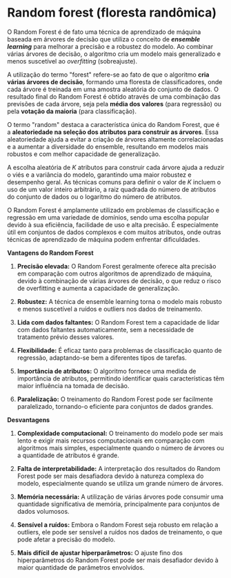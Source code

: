 # Random forest (floresta randômica)

O Random Forest é de fato uma técnica de aprendizado de máquina baseada em árvores de decisão que utiliza o conceito de **_ensemble learning_** para melhorar a precisão e a robustez do modelo. Ao combinar várias árvores de decisão, o algoritmo cria um modelo mais generalizado e menos suscetível ao _overfitting_ (sobreajuste).

A utilização do termo "forest" refere-se ao fato de que o algoritmo **cria várias árvores de decisão**, formando uma floresta de classificadores, onde cada árvore é treinada em uma amostra aleatória do conjunto de dados. O resultado final do Random Forest é obtido através de uma combinação das previsões de cada árvore, seja pela **média dos valores** (para regressão) ou pela **votação da maioria** (para classificação).

O termo "random" destaca a característica única do Random Forest, que é a **aleatoriedade na seleção dos atributos para construir as árvores**. Essa aleatoriedade ajuda a evitar a criação de árvores altamente correlacionadas e a aumentar a diversidade do ensemble, resultando em modelos mais robustos e com melhor capacidade de generalização.

A escolha aleatória de $K$ atributos para construir cada árvore ajuda a reduzir o viés e a variância do modelo, garantindo uma maior robustez e desempenho geral. As técnicas comuns para definir o valor de $K$ incluem o uso de um valor inteiro arbitrário, a raiz quadrada do número de atributos do conjunto de dados ou o logaritmo do número de atributos.

O Random Forest é amplamente utilizado em problemas de classificação e regressão em uma variedade de domínios, sendo uma escolha popular devido à sua eficiência, facilidade de uso e alta precisão. É especialmente útil em conjuntos de dados complexos e com muitos atributos, onde outras técnicas de aprendizado de máquina podem enfrentar dificuldades.

**Vantagens do Random Forest**

1. **Precisão elevada:** O Random Forest geralmente oferece alta precisão em comparação com outros algoritmos de aprendizado de máquina, devido à combinação de várias árvores de decisão, o que reduz o risco de overfitting e aumenta a capacidade de generalização.

2. **Robustez:** A técnica de ensemble learning torna o modelo mais robusto e menos suscetível a ruídos e outliers nos dados de treinamento.

3. **Lida com dados faltantes:** O Random Forest tem a capacidade de lidar com dados faltantes automaticamente, sem a necessidade de tratamento prévio desses valores.

4. **Flexibilidade:** É eficaz tanto para problemas de classificação quanto de regressão, adaptando-se bem a diferentes tipos de tarefas.

5. **Importância de atributos:** O algoritmo fornece uma medida de importância de atributos, permitindo identificar quais características têm maior influência na tomada de decisão.

6. **Paralelização:** O treinamento do Random Forest pode ser facilmente paralelizado, tornando-o eficiente para conjuntos de dados grandes.

**Desvantagens**

1. **Complexidade computacional:** O treinamento do modelo pode ser mais lento e exigir mais recursos computacionais em comparação com algoritmos mais simples, especialmente quando o número de árvores ou a quantidade de atributos é grande.

2. **Falta de interpretabilidade:** A interpretação dos resultados do Random Forest pode ser mais desafiadora devido à natureza complexa do modelo, especialmente quando se utiliza um grande número de árvores.

3. **Memória necessária:** A utilização de várias árvores pode consumir uma quantidade significativa de memória, principalmente para conjuntos de dados volumosos.

4. **Sensível a ruídos:** Embora o Random Forest seja robusto em relação a outliers, ele pode ser sensível a ruídos nos dados de treinamento, o que pode afetar a precisão do modelo.

5. **Mais difícil de ajustar hiperparâmetros:** O ajuste fino dos hiperparâmetros do Random Forest pode ser mais desafiador devido à maior quantidade de parâmetros envolvidos.
